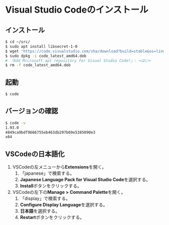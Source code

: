 # Visual Studio Codeのインストール

## インストール
```bash
$ cd ~/src/
$ sudo apt install libsecret-1-0
$ wget 'https://code.visualstudio.com/sha/download?build=stable&os=linux-deb-x64' -O code_latest_amd64.deb
$ sudo dpkg -i code_latest_amd64.deb
# 「Add Microsoft apt repository for Visual Studio Code?」: <はい>
$ rm -f code_latest_amd64.deb
```

## 起動
```bash
$ code
```

## バージョンの確認
```bash
$ code -v
1.93.0
4849ca9bdf9666755eb463db297b69e5385090e3
x64
```

## VSCodeの日本語化
1. VSCodeの左メニューから**Extensions**を開く。
   1. 「japanese」で検索する。
   2. **Japanese Language Pack for Visual Studio Code**を選択する。
   3. **Install**ボタンをクリックする。
2. VSCodeの左下の**Manage > Command Palette**を開く。
   1. 「display」で検索する。
   2. **Configure Display Language**を選択する。
   3. **日本語**を選択する。
   4. **Restart**ボタンをクリックする。
